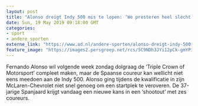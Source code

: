 ```yaml
---
layout: post
title: "Alonso dreigt Indy 500 mis te lopen: ‘We presteren heel slecht’"
date: Sun, 19 May 2019 09:18:00 GMT
categories: 
- sport 
- andere_sporten 
externe_link: "https://www.ad.nl/andere-sporten/alonso-dreigt-indy-500-mis-te-lopen-we-presteren-heel-slecht~a1bd6b47/"
feature_image: "https://images2.persgroep.net/rcs/5C9NDh3JYi12pCk-gmYPiviT-4M/diocontent/148721820/_fitwidth/400/?appId=21791a8992982cd8da851550a453bd7f&quality=0.7"
---
```


Fernando Alonso wil volgende week zondag dolgraag de ‘Triple Crown of Motorsport’ compleet maken, maar de Spaanse coureur kan wellicht niet eens meedoen aan de Indy 500. Alonso ging tijdens de kwalificatie in zijn McLaren-Chevrolet niet snel genoeg om een startplek te veroveren. De 37-jarige Spanjaard krijgt vandaag een nieuwe kans in een ‘shootout’ met zes coureurs.
